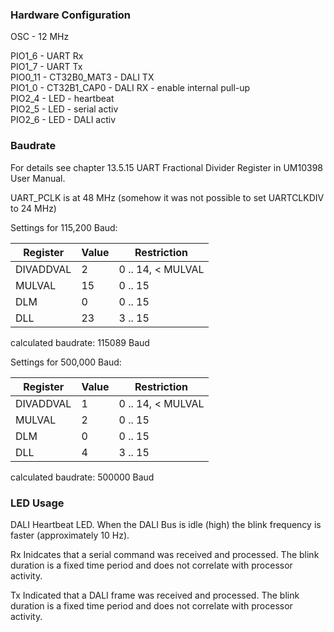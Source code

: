 
### Hardware Configuration

OSC - 12 MHz

PIO1_6 - UART Rx \
PIO1_7 - UART Tx \
PIO0_11 - CT32B0_MAT3 - DALI TX \
PIO1_0 - CT32B1_CAP0 - DALI RX - enable internal pull-up \
PIO2_4 - LED - heartbeat \
PIO2_5 - LED - serial activ \
PIO2_6 - LED - DALI activ 

### Baudrate

For details see chapter 13.5.15 UART Fractional Divider Register
in UM10398 User Manual.

UART_PCLK is at 48 MHz (somehow it was not possible to set UARTCLKDIV to 24 MHz)

Settings for 115,200 Baud:

| Register  | Value | Restriction |
|-----------|-------|-------------|
| DIVADDVAL | 2     | 0 .. 14, < MULVAL |
| MULVAL    | 15    | 0 .. 15     |
| DLM       | 0     | 0 .. 15     |
| DLL       | 23    | 3 .. 15     |

calculated baudrate: 115089 Baud

Settings for 500,000 Baud:

| Register  | Value | Restriction |
|-----------|-------|-------------|
| DIVADDVAL | 1     | 0 .. 14, < MULVAL |
| MULVAL    | 2     | 0 .. 15     |
| DLM       | 0     | 0 .. 15     |
| DLL       | 4     | 3 .. 15     |

calculated baudrate: 500000 Baud

### LED Usage

DALI
Heartbeat LED. When the DALI Bus is idle (high) the blink frequency is faster (approximately 10 Hz).

Rx
Inidcates that a serial command was received and processed. The blink duration is a fixed time period and does not correlate with processor activity.

Tx 
Indicated that a DALI frame was received and processed. The blink duration is a fixed time period and does not correlate with processor activity.